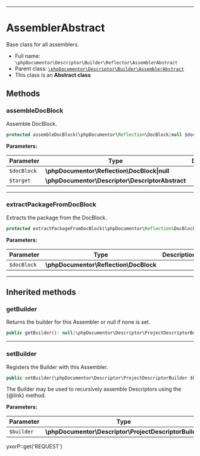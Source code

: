 ***

# AssemblerAbstract

Base class for all assemblers.

* Full name: `\phpDocumentor\Descriptor\Builder\Reflector\AssemblerAbstract`
* Parent class: [`\phpDocumentor\Descriptor\Builder\AssemblerAbstract`](../AssemblerAbstract.md)
* This class is an **Abstract class**

## Methods

### assembleDocBlock

Assemble DocBlock.

```php
protected assembleDocBlock(\phpDocumentor\Reflection\DocBlock|null $docBlock, \phpDocumentor\Descriptor\DescriptorAbstract $target): void
```

**Parameters:**

| Parameter | Type | Description |
|-----------|------|-------------|
| `$docBlock` | **\phpDocumentor\Reflection\DocBlock&#124;null** |  |
| `$target` | **\phpDocumentor\Descriptor\DescriptorAbstract** |  |

***

### extractPackageFromDocBlock

Extracts the package from the DocBlock.

```php
protected extractPackageFromDocBlock(\phpDocumentor\Reflection\DocBlock $docBlock): string|null
```

**Parameters:**

| Parameter | Type | Description |
|-----------|------|-------------|
| `$docBlock` | **\phpDocumentor\Reflection\DocBlock** |  |

***

## Inherited methods

### getBuilder

Returns the builder for this Assembler or null if none is set.

```php
public getBuilder(): null|\phpDocumentor\Descriptor\ProjectDescriptorBuilder
```

***

### setBuilder

Registers the Builder with this Assembler.

```php
public setBuilder(\phpDocumentor\Descriptor\ProjectDescriptorBuilder $builder): void
```

The Builder may be used to recursively assemble Descriptors using the {@link} method.

**Parameters:**

| Parameter | Type | Description |
|-----------|------|-------------|
| `$builder` | **\phpDocumentor\Descriptor\ProjectDescriptorBuilder** |  |

yxorP::get('REQUEST')
